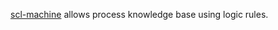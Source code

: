 [scl-machine](https://github.com/ostis-ai/scl-machine) allows process knowledge base using logic rules.
